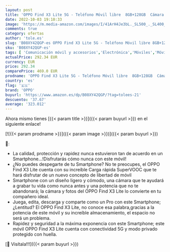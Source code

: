 ```yaml
---
layout: post
title: 'OPPO Find X3 Lite 5G - Teléfono Móvil libre  8GB+128GB  Cámara 64+8+2+2 MP  Smartphone Android  Batería 4300mAh  Carga Rápida 65W  Dual SIM - Negro'
date: 2022-10-03 19:10:33
image: 'https://m.media-amazon.com/images/I/41ArH4Je3bL._SL500_._SL400_.jpg'
comments: true
category: ofertas
author: 'tole.es'
slug: 'B08XY42QGP-es OPPO Find X3 Lite 5G - Teléfono Móvil libre 8GB+128GB...'
sku: 'B08XY42QGP-es'
tags: [ 'Comunicación móvil y accesorios','Electrónica','Móviles','Móviles y smartphones libres','android','oppo','🇪🇸', ]
actualPrice: 292.34 EUR
currency: EUR
price: 292.34
comparePrice: 469.0 EUR
prodname: 'OPPO Find X3 Lite 5G - Teléfono Móvil libre  8GB+128GB  Cámara 64+8+2+2 MP  Smartphone Android  Batería 4300mAh  Carga Rápida 65W  Dual SIM - Negro'
country: 'es'
flag: '🇪🇸'
brand: 'OPPO'
buyurl: 'https://www.amazon.es/dp/B08XY42QGP/?tag=tolees-21'
descuento: '37.67'
average: '323.012'
---
```


Ahora mismo tienes [{{< param title >}}]({{< param buyurl >}}) en el siguiente enlace!

[![{{< param prodname >}}]({{< param image >}})]({{< param buyurl >}})

🔎:

- La calidad, protección y rapidez nunca estuvieron tan de acuerdo en un Smartphone...!Disfrutarás cómo nunca con este móvil!
- ¿No puedes despegarte de tu Smartphone? No te preocupes, el OPPO Find X3 Lite cuenta con su increíble Carga rápida SuperVOOC que te hará disfrutar de un nuevo concepto de libertad de móvil
- Smartphone con un diseño ligero y cómodo, una cámara que te ayudará a grabar tu vida como nunca antes y una potencia que no te abandonará; la cámara y fotos del OPPO Find X3 Lite lo convierte en tu compañero ideal.
- Juega, edita, descarga y comparte como un Pro con este Smartphone; ¿Lentitud? El OPPO Find X3 Lite, no conoce esa palabra,gracias a la potencia de este móvil y su increíble almacenamiento, el espacio no será un problema.
- Rapidez y seguridad a la máxima exponencia con este Smartphone; este móvil OPPO Find X3 Lite cuenta con conectividad 5G y modo privado protegido con huella.

[🛒 Visítala!!!]({{< param buyurl >}})

